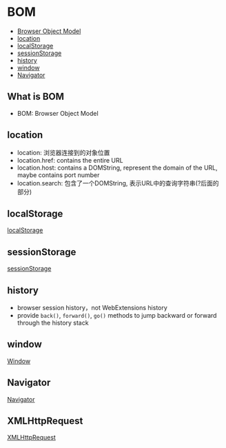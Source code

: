 # BOM

* [Browser Object Model](#browser-object-model)
* [location](#location)
* [localStorage](#localstorage)
* [sessionStorage](#sessionstorage)
* [history](#history)
* [window](#window)
* [Navigator](#navigator)

## What is BOM

- BOM: Browser Object Model


## location

- location: 浏览器连接到的对象位置
- location.href: contains the entire URL
- location.host: contains a DOMString, represent the domain of the URL, maybe contains port number
- location.search: 包含了一个DOMString, 表示URL中的查询字符串(?后面的部分)

## localStorage

[localStorage](javascript-bom-localstorage.md)

## sessionStorage

[sessionStorage](javascript-bom-sessionstorage.md)

## history

- browser session history，not WebExtensions history
- provide `back()`, `forward()`, `go()` methods to jump backward or forward through the history stack

## window

[Window](javascript-bom-window.md)

## Navigator

[Navigator](javascript-bom-navigator.md)

## XMLHttpRequest

[XMLHttpRequest](javascript-bom-xmlhttprequest.md)